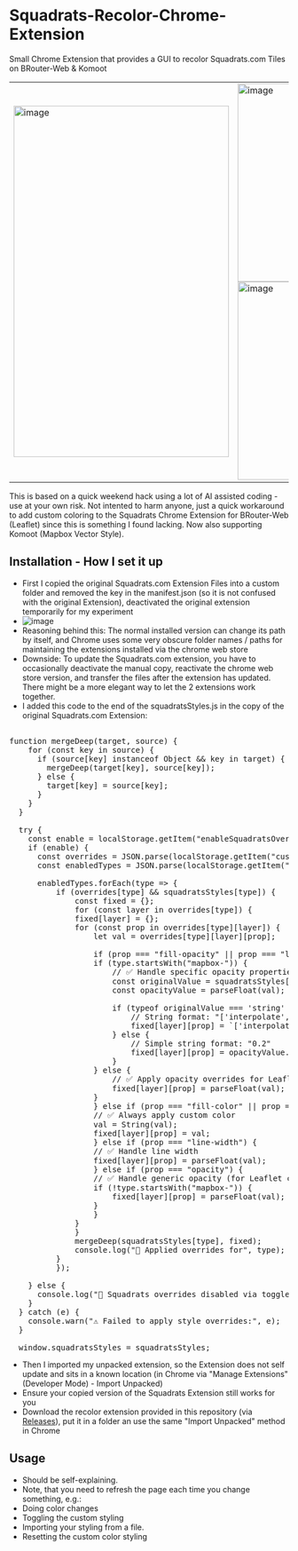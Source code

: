 # Squadrats-Recolor-Chrome-Extension
Small Chrome Extension that provides a GUI to recolor Squadrats.com Tiles on BRouter-Web & Komoot

<table>
  <tr>
    <td width="45%">
      <img width="388" height="633" alt="image" src="https://github.com/user-attachments/assets/9c3011a8-5119-4818-bd01-c9d4542b0325" />
    </td>
    <td width="55%">
      <img width="446" height="357" alt="image" src="https://github.com/user-attachments/assets/95ef8588-9545-4f57-abe3-d4317b965e53" />
      <br/>
      <img width="446" height="357" alt="image" src="https://github.com/user-attachments/assets/6f63bbd4-c253-4fcf-965b-98a84605a02e" />
    </td>
  </tr>
</table>

This is based on a quick weekend hack using a lot of AI assisted coding - use at your own risk.
Not intented to harm anyone, just a quick workaround to add custom coloring to the Squadrats Chrome Extension for BRouter-Web (Leaflet) since this is something I found lacking. 
Now also supporting Komoot (Mapbox Vector Style).

## Installation - How I set it up

- First I copied the original Squadrats.com Extension Files into a custom folder and removed the key in the manifest.json (so it is not confused with the original Extension), deactivated the original extension temporarily for my experiment
- ![image](https://github.com/user-attachments/assets/4462b532-613a-423b-af3e-df74564a2b59)
- Reasoning behind this: The normal installed version can change its path by itself, and Chrome uses some very obscure folder names / paths for maintaining the extensions installed via the chrome web store
- Downside: To update the Squadrats.com extension, you have to occasionally deactivate the manual copy, reactivate the chrome web store version, and transfer the files after the extension has updated. There might be a more elegant way to let the 2 extensions work together.
- I added this code to the end of the squadratsStyles.js in the copy of the original Squadrats.com Extension:

<pre>

function mergeDeep(target, source) {
    for (const key in source) {
      if (source[key] instanceof Object && key in target) {
        mergeDeep(target[key], source[key]);
      } else {
        target[key] = source[key];
      }
    }
  }
  
  try {
    const enable = localStorage.getItem("enableSquadratsOverrides") === "true";
    if (enable) {
      const overrides = JSON.parse(localStorage.getItem("customSquadratsStyles") || "{}");
      const enabledTypes = JSON.parse(localStorage.getItem("enabledSquadratsTypes") || "[]");
  
      enabledTypes.forEach(type => {
          if (overrides[type] && squadratsStyles[type]) {
              const fixed = {};
              for (const layer in overrides[type]) {
              fixed[layer] = {};
              for (const prop in overrides[type][layer]) {
                  let val = overrides[type][layer][prop];
  
                  if (prop === "fill-opacity" || prop === "line-opacity") {
                  if (type.startsWith("mapbox-")) {
                      // ✅ Handle specific opacity properties for Mapbox
                      const originalValue = squadratsStyles[type][layer]?.[prop];
                      const opacityValue = parseFloat(val);
                      
                      if (typeof originalValue === 'string' && originalValue.includes('interpolate')) {
                          // String format: "['interpolate',['linear'],['zoom'],11,1,14,0.2]"
                          fixed[layer][prop] = `['interpolate',['linear'],['zoom'],0,${opacityValue},22,${opacityValue}]`;
                      } else {
                          // Simple string format: "0.2"
                          fixed[layer][prop] = opacityValue.toString();
                      }
                  } else {
                      // ✅ Apply opacity overrides for Leaflet
                      fixed[layer][prop] = parseFloat(val);
                  }
                  } else if (prop === "fill-color" || prop === "line-color") {
                  // ✅ Always apply custom color
                  val = String(val);
                  fixed[layer][prop] = val;
                  } else if (prop === "line-width") {
                  // ✅ Handle line width
                  fixed[layer][prop] = parseFloat(val);
                  } else if (prop === "opacity") {
                  // ✅ Handle generic opacity (for Leaflet compatibility)
                  if (!type.startsWith("mapbox-")) {
                      fixed[layer][prop] = parseFloat(val);
                  }
                  }
              }
              }
              mergeDeep(squadratsStyles[type], fixed);
              console.log("🎨 Applied overrides for", type);
          }
          });
  
    } else {
      console.log("🎨 Squadrats overrides disabled via toggle");
    }
  } catch (e) {
    console.warn("⚠️ Failed to apply style overrides:", e);
  }
  
  window.squadratsStyles = squadratsStyles;
</pre>

- Then I imported my unpacked extension, so the Extension does not self update and sits in a known location (in Chrome via "Manage Extensions" (Developer Mode) - Import Unpacked)
- Ensure your copied version of the Squadrats Extension still works for you
- Download the recolor extension provided in this repository (via [Releases](https://github.com/momentmal/Squadrats-Recolor-Chrome-Extension/releases)), put it in a folder an use the same "Import Unpacked" method in Chrome

## Usage

- Should be self-explaining.
- Note, that you need to refresh the page each time you change something, e.g.:
- Doing color changes
- Toggling the custom styling
- Importing your styling from a file.
- Resetting the custom color styling

